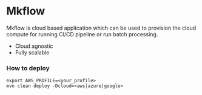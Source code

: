 # Mkflow

Mkflow is cloud based application which can be used to provision the cloud compute for running CI/CD pipeline or run batch processing.
  - Cloud agnostic
  - Fully scalable
  
  
### How to deploy


```
export AWS_PROFILE=<your_profile>
mvn clean deploy -Dcloud=<aws|azure|google>
```



 